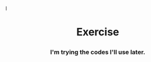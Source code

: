 l<h1 align = 'center'>
  Exercise
</h1>
<h3 align = 'center'>
  I'm trying the codes I'll use later.
</h3>


